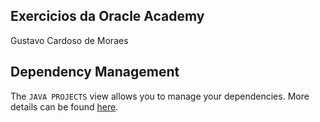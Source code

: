 ## Exercicios da Oracle Academy

Gustavo Cardoso de Moraes


## Dependency Management

The `JAVA PROJECTS` view allows you to manage your dependencies. More details can be found [here](https://github.com/microsoft/vscode-java-dependency#manage-dependencies).
